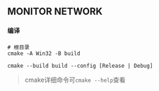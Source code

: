 ## MONITOR NETWORK

#### 编译

```
# 根目录
cmake -A Win32 -B build

cmake --build build --config [Release | Debug]

```

> cmake详细命令可`cmake --help`查看
